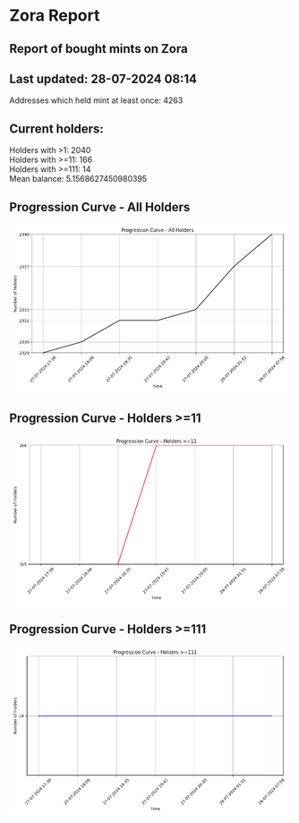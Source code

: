 # Zora Report
## Report of bought mints on Zora
## Last updated: 28-07-2024 08:14
Addresses which held mint at least once: 4263

## Current holders:
Holders with >1: 2040  
Holders with >=11: 166  
Holders with >=111: 14  
Mean balance: 5.1568627450980395  

## Progression Curve - All Holders
![Progression Curve - All Holders](progression_curve_all.png)
## Progression Curve - Holders >=11
![Progression Curve - Holders >=11](progression_curve_gt_11.png)
## Progression Curve - Holders >=111
![Progression Curve - Holders >=111](progression_curve_gt_111.png)
